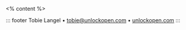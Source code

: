 <!-- slide template="[[base-slide]]" -->

<% content %>

::: footer
Tobie Langel • tobie@unlockopen.com  • [unlockopen.com](https://unlockopen.com)
:::
